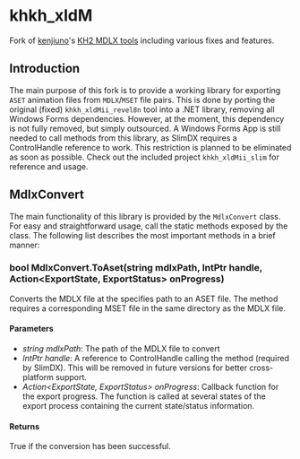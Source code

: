 # khkh_xldM
Fork of [kenjiuno](https://gitlab.com/kenjiuno)'s [KH2 MDLX tools](https://gitlab.com/kenjiuno/khkh_xldM) including various fixes and features.

## Introduction
The main purpose of this fork is to provide a working library for exporting `ASET` animation files from `MDLX`/`MSET` file pairs. This is done by porting the original (fixed) `khkh_xldMii_revel8n` tool into a .NET library, removing all Windows Forms dependencies. However, at the moment, this dependency is not fully removed, but simply outsourced. A Windows Forms App is still needed to call methods from this library, as SlimDX requires a ControlHandle reference to work. This restriction is planned to be eliminated as soon as possible. Check out the included project `khkh_xldMii_slim` for reference and usage.

## MdlxConvert
The main functionality of this library is provided by the `MdlxConvert` class. For easy and straightforward usage, call the static methods exposed by the class. The following list describes the most important methods in a brief manner:

### bool MdlxConvert.ToAset(string mdlxPath, IntPtr handle, Action<ExportState, ExportStatus> onProgress)
Converts the MDLX file at the specifies path to an ASET file. The method requires a corresponding MSET file in the same directory as the MDLX file.

#### Parameters
- *string mdlxPath*: The path of the MDLX file to convert
- *IntPtr handle*: A reference to ControlHandle calling the method (required by SlimDX). This will be removed in future versions for better cross-platform support.
- *Action<ExportState, ExportStatus> onProgress*: Callback function for the export progress. The function is called at several states of the export process containing the current state/status information.

#### Returns
True if the conversion has been successful.